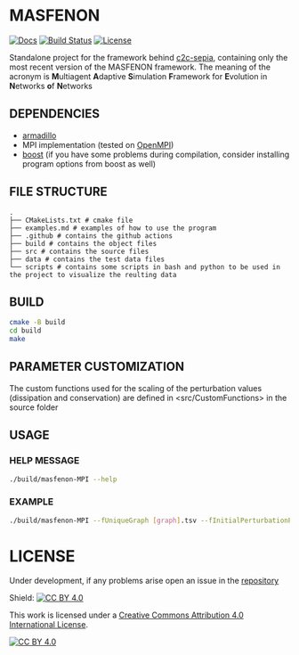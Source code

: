 # MASFENON
[![Docs](https://img.shields.io/badge/docs-latest-blue.svg)](https://josura.github.io/MASFENON/)
[![Build Status]( https://travis-ci.org/josura/MASFENON.svg?branch=master)](https://travis-ci.org/josura/MASFENON)
[![License](https://img.shields.io/badge/license-CC%20BY%204.0-lightgrey.svg)](http://creativecommons.org/licenses/by/4.0/)

Standalone project for the framework behind [c2c-sepia](https://github.com/josura/c2c-sepia), containing only the most recent version of the MASFENON framework. The meaning of the acronym is **M**ultiagent **A**daptive **S**imulation **F**ramework for **E**volution in **N**etworks **o**f **N**etworks

## DEPENDENCIES
- [armadillo](https://arma.sourceforge.net/)
- MPI implementation (tested on [OpenMPI](https://www.open-mpi.org))
- [boost](https://www.boost.org/) (if you have some problems during compilation, consider installing program options from boost as well)

## FILE STRUCTURE
```shell
.
├── CMakeLists.txt # cmake file
├── examples.md # examples of how to use the program
├── .github # contains the github actions
├── build # contains the object files
├── src # contains the source files
├── data # contains the test data files
└── scripts # contains some scripts in bash and python to be used in the project to visualize the reulting data
```

## BUILD
```bash
cmake -B build
cd build
make
```


## PARAMETER CUSTOMIZATION
The custom functions used for the scaling of the perturbation values (dissipation and conservation) are defined in <src/CustomFunctions> in the source folder


## USAGE
### HELP MESSAGE
```bash
./build/masfenon-MPI --help
```

### EXAMPLE
```bash
./build/masfenon-MPI --fUniqueGraph [graph].tsv --fInitialPerturbationPerType [matrix].tsv --typeInteractionFolder [typesInteractionFolder]
```

# LICENSE

Under development, if any problems arise open an issue in the [repository](https://github.com/josura/MASFENON/issues)

Shield: [![CC BY 4.0][cc-by-shield]][cc-by]

This work is licensed under a
[Creative Commons Attribution 4.0 International License][cc-by].

[![CC BY 4.0][cc-by-image]][cc-by]

[cc-by]: http://creativecommons.org/licenses/by/4.0/
[cc-by-image]: https://i.creativecommons.org/l/by/4.0/88x31.png
[cc-by-shield]: https://img.shields.io/badge/License-CC%20BY%204.0-lightgrey.svg
